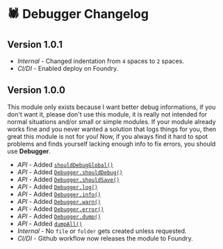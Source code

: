 # 🕷️ Debugger Changelog

## Version 1.0.1

- *Internal* - Changed indentation from `4` spaces to `2` spaces.
- *CI/DI* - Enabled deploy on Foundry.

## Version 1.0.0

This module only exists because I want better debug informations, if you don't want it, please don't use this module, it is really not intended for normal situations and/or small or simple modules. If your module already works fine and you never wanted a solution that logs things for you, then great this module is not for you! Now, if you always find it hard to spot problems and finds yourself lacking enough info to fix errors, you should use **Debugger**.

- *API* - Added [`shouldDebugGlobal()`](https://modules.zoty.dev/debugger/apiReference.html#should-debug-global)
- *API* - Added [`Debugger.shouldDebug()`](https://modules.zoty.dev/debugger/apiReference.html#should-debug)
- *API* - Added [`Debugger.shouldSave()`](https://modules.zoty.dev/debugger/apiReference.html#should-save)
- *API* - Added [`Debugger.log()`](https://modules.zoty.dev/debugger/apiReference.html#log)
- *API* - Added [`Debugger.info()`](https://modules.zoty.dev/debugger/apiReference.html#info)
- *API* - Added [`Debugger.warn()`](https://modules.zoty.dev/debugger/apiReference.html#warn)
- *API* - Added [`Debugger.error()`](https://modules.zoty.dev/debugger/apiReference.html#error)
- *API* - Added [`Debugger.dump()`](https://modules.zoty.dev/debugger/apiReference.html#dump)
- *API* - Added [`dumpAll()`](https://modules.zoty.dev/debugger/apiReference.html#dump-all)
- *Internal* - No `file` or `folder` gets created unless requested.
- *CI/DI* - Github workflow now releases the module to Foundry.

##
